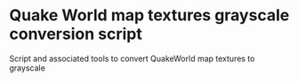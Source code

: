 # Quake World map textures grayscale conversion script
Script and associated tools to convert QuakeWorld map textures to grayscale
